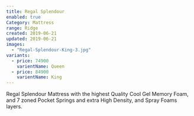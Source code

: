 ```yaml
---
title: Regal Splendour
enabled: true
Category: Mattress
range: Ridge
created: 2019-06-21
updated: 2019-06-21
images:
  - "Regal-Splendour-King-3.jpg"
variants:
  - price: 74900
    varientName: Queen
  - price: 84900
    varientName: King
---
```


Regal Splendour Mattress with the highest Quality Cool Gel Memory Foam, and 7 zoned Pocket Springs and extra High Density, and Spray Foams layers.
